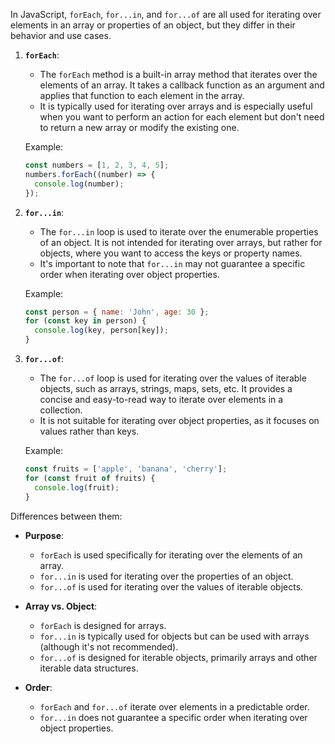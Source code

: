 In JavaScript, `forEach`, `for...in`, and `for...of` are all used for iterating over elements in an array or properties of an object, but they differ in their behavior and use cases.

1. **`forEach`**:
   - The `forEach` method is a built-in array method that iterates over the elements of an array. It takes a callback function as an argument and applies that function to each element in the array.
   - It is typically used for iterating over arrays and is especially useful when you want to perform an action for each element but don't need to return a new array or modify the existing one.

   Example:

   ```javascript
   const numbers = [1, 2, 3, 4, 5];
   numbers.forEach((number) => {
     console.log(number);
   });
   ```

2. **`for...in`**:
   - The `for...in` loop is used to iterate over the enumerable properties of an object. It is not intended for iterating over arrays, but rather for objects, where you want to access the keys or property names.
   - It's important to note that `for...in` may not guarantee a specific order when iterating over object properties.

   Example:

   ```javascript
   const person = { name: 'John', age: 30 };
   for (const key in person) {
     console.log(key, person[key]);
   }
   ```

3. **`for...of`**:
   - The `for...of` loop is used for iterating over the values of iterable objects, such as arrays, strings, maps, sets, etc. It provides a concise and easy-to-read way to iterate over elements in a collection.
   - It is not suitable for iterating over object properties, as it focuses on values rather than keys.

   Example:

   ```javascript
   const fruits = ['apple', 'banana', 'cherry'];
   for (const fruit of fruits) {
     console.log(fruit);
   }
   ```

Differences between them:

- **Purpose**:
  - `forEach` is used specifically for iterating over the elements of an array.
  - `for...in` is used for iterating over the properties of an object.
  - `for...of` is used for iterating over the values of iterable objects.

- **Array vs. Object**:
  - `forEach` is designed for arrays.
  - `for...in` is typically used for objects but can be used with arrays (although it's not recommended).
  - `for...of` is designed for iterable objects, primarily arrays and other iterable data structures.

- **Order**:
  - `forEach` and `for...of` iterate over elements in a predictable order.
  - `for...in` does not guarantee a specific order when iterating over object properties.

